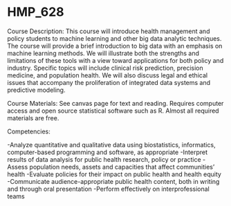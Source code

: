 # HMP_628

Course Description: This course will introduce health management and policy students to machine learning and other big data analytic techniques. The course will provide a brief introduction to big data with an emphasis on machine learning methods. We will illustrate both the strengths and limitations of these tools with a view toward applications for both policy and industry. Specific topics will include clinical risk prediction, precision medicine, and population health. We will also discuss legal and ethical issues that accompany the proliferation of integrated data systems and predictive modeling.

Course Materials: See canvas page for text and reading. Requires computer access and open source statistical software such as R. Almost all required materials are free. 

Competencies:              

-Analyze quantitative and qualitative data using biostatistics, informatics, computer-based programming and software, as appropriate
-Interpret results of data analysis for public health research, policy or practice
-Assess population needs, assets and capacities that affect communities’ health
-Evaluate policies for their impact on public health and health equity
-Communicate audience-appropriate public health content, both in writing and through oral presentation
-Perform effectively on interprofessional teams
 
